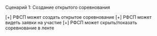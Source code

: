 Сценарий 1: Создание открытого соревнования

[+] РФСП может создать открытое соревнование
[+] РФСП может видеть заявки на участие
[+] РФСП может скрыть/показать соревнование в ленте
